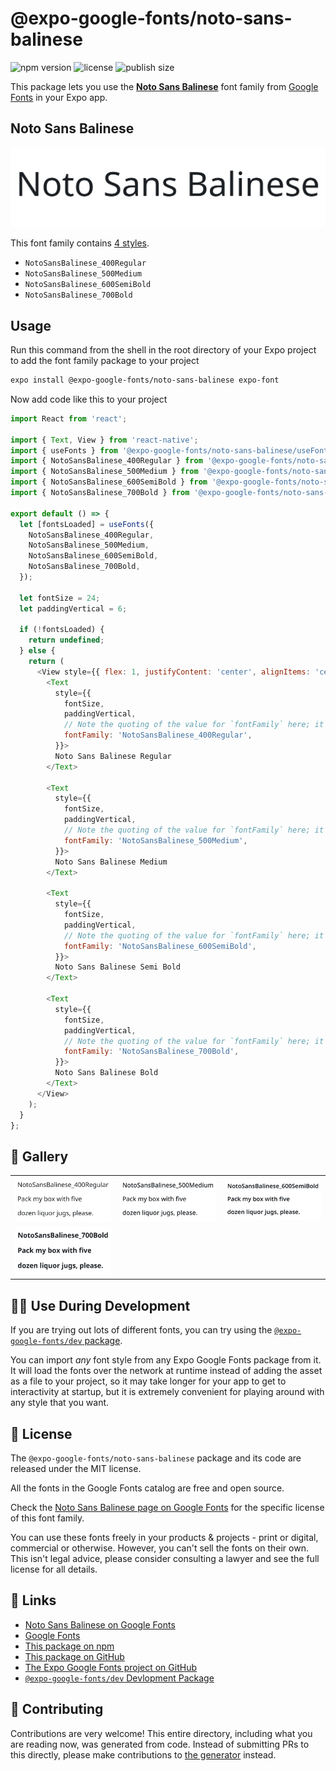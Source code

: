# @expo-google-fonts/noto-sans-balinese

![npm version](https://flat.badgen.net/npm/v/@expo-google-fonts/noto-sans-balinese)
![license](https://flat.badgen.net/github/license/expo/google-fonts)
![publish size](https://flat.badgen.net/packagephobia/install/@expo-google-fonts/noto-sans-balinese)

This package lets you use the [**Noto Sans Balinese**](https://fonts.google.com/specimen/Noto+Sans+Balinese) font family from [Google Fonts](https://fonts.google.com/) in your Expo app.

## Noto Sans Balinese

![Noto Sans Balinese](./font-family.png)

This font family contains [4 styles](#-gallery).

- `NotoSansBalinese_400Regular`
- `NotoSansBalinese_500Medium`
- `NotoSansBalinese_600SemiBold`
- `NotoSansBalinese_700Bold`

## Usage

Run this command from the shell in the root directory of your Expo project to add the font family package to your project
```sh
expo install @expo-google-fonts/noto-sans-balinese expo-font
```

Now add code like this to your project
```js
import React from 'react';

import { Text, View } from 'react-native';
import { useFonts } from '@expo-google-fonts/noto-sans-balinese/useFonts';
import { NotoSansBalinese_400Regular } from '@expo-google-fonts/noto-sans-balinese/400Regular';
import { NotoSansBalinese_500Medium } from '@expo-google-fonts/noto-sans-balinese/500Medium';
import { NotoSansBalinese_600SemiBold } from '@expo-google-fonts/noto-sans-balinese/600SemiBold';
import { NotoSansBalinese_700Bold } from '@expo-google-fonts/noto-sans-balinese/700Bold';

export default () => {
  let [fontsLoaded] = useFonts({
    NotoSansBalinese_400Regular,
    NotoSansBalinese_500Medium,
    NotoSansBalinese_600SemiBold,
    NotoSansBalinese_700Bold,
  });

  let fontSize = 24;
  let paddingVertical = 6;

  if (!fontsLoaded) {
    return undefined;
  } else {
    return (
      <View style={{ flex: 1, justifyContent: 'center', alignItems: 'center' }}>
        <Text
          style={{
            fontSize,
            paddingVertical,
            // Note the quoting of the value for `fontFamily` here; it expects a string!
            fontFamily: 'NotoSansBalinese_400Regular',
          }}>
          Noto Sans Balinese Regular
        </Text>

        <Text
          style={{
            fontSize,
            paddingVertical,
            // Note the quoting of the value for `fontFamily` here; it expects a string!
            fontFamily: 'NotoSansBalinese_500Medium',
          }}>
          Noto Sans Balinese Medium
        </Text>

        <Text
          style={{
            fontSize,
            paddingVertical,
            // Note the quoting of the value for `fontFamily` here; it expects a string!
            fontFamily: 'NotoSansBalinese_600SemiBold',
          }}>
          Noto Sans Balinese Semi Bold
        </Text>

        <Text
          style={{
            fontSize,
            paddingVertical,
            // Note the quoting of the value for `fontFamily` here; it expects a string!
            fontFamily: 'NotoSansBalinese_700Bold',
          }}>
          Noto Sans Balinese Bold
        </Text>
      </View>
    );
  }
};

```

## 🔡 Gallery


||||
|-|-|-|
|![NotoSansBalinese_400Regular](.//400Regular/NotoSansBalinese_400Regular.ttf.png)|![NotoSansBalinese_500Medium](.//500Medium/NotoSansBalinese_500Medium.ttf.png)|![NotoSansBalinese_600SemiBold](.//600SemiBold/NotoSansBalinese_600SemiBold.ttf.png)||
|![NotoSansBalinese_700Bold](.//700Bold/NotoSansBalinese_700Bold.ttf.png)||||


## 👩‍💻 Use During Development

If you are trying out lots of different fonts, you can try using the [`@expo-google-fonts/dev` package](https://github.com/expo/google-fonts/tree/master/font-packages/dev#readme).

You can import *any* font style from any Expo Google Fonts package from it. It will load the fonts
over the network at runtime instead of adding the asset as a file to your project, so it may take longer
for your app to get to interactivity at startup, but it is extremely convenient
for playing around with any style that you want.

## 📖 License

The `@expo-google-fonts/noto-sans-balinese` package and its code are released under the MIT license.

All the fonts in the Google Fonts catalog are free and open source.

Check the [Noto Sans Balinese page on Google Fonts](https://fonts.google.com/specimen/Noto+Sans+Balinese) for the specific license of this font family.

You can use these fonts freely in your products & projects - print or digital, commercial or otherwise. However, you can't sell the fonts on their own. This isn't legal advice, please consider consulting a lawyer and see the full license for all details.

## 🔗 Links

- [Noto Sans Balinese on Google Fonts](https://fonts.google.com/specimen/Noto+Sans+Balinese)
- [Google Fonts](https://fonts.google.com/)
- [This package on npm](https://www.npmjs.com/package/@expo-google-fonts/noto-sans-balinese)
- [This package on GitHub](https://github.com/expo/google-fonts/tree/master/font-packages/noto-sans-balinese)
- [The Expo Google Fonts project on GitHub](https://github.com/expo/google-fonts)
- [`@expo-google-fonts/dev` Devlopment Package](https://github.com/expo/google-fonts/tree/master/font-packages/dev)

## 🤝 Contributing

Contributions are very welcome! This entire directory, including what you are reading now, was generated from code. Instead of submitting PRs to this directly, please make contributions to [the generator](https://github.com/expo/google-fonts/tree/master/packages/generator) instead.
